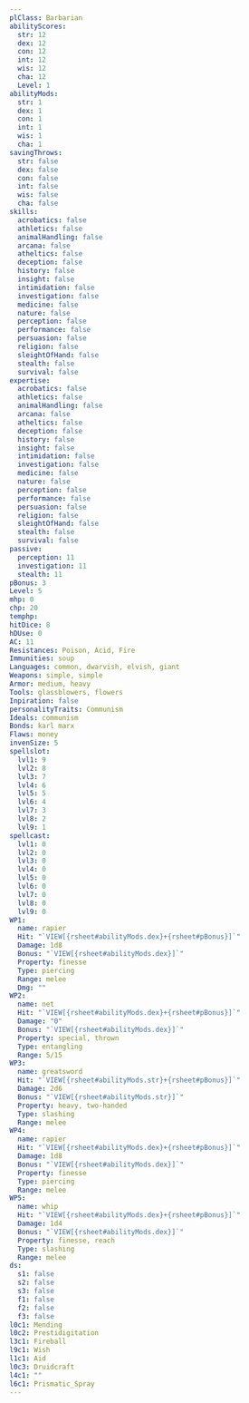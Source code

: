 ```yaml
---
plClass: Barbarian
abilityScores:
  str: 12
  dex: 12
  con: 12
  int: 12
  wis: 12
  cha: 12
  Level: 1
abilityMods:
  str: 1
  dex: 1
  con: 1
  int: 1
  wis: 1
  cha: 1
savingThrows:
  str: false
  dex: false
  con: false
  int: false
  wis: false
  cha: false
skills:
  acrobatics: false
  athletics: false
  animalHandling: false
  arcana: false
  atheltics: false
  deception: false
  history: false
  insight: false
  intimidation: false
  investigation: false
  medicine: false
  nature: false
  perception: false
  performance: false
  persuasion: false
  religion: false
  sleightOfHand: false
  stealth: false
  survival: false
expertise:
  acrobatics: false
  athletics: false
  animalHandling: false
  arcana: false
  atheltics: false
  deception: false
  history: false
  insight: false
  intimidation: false
  investigation: false
  medicine: false
  nature: false
  perception: false
  performance: false
  persuasion: false
  religion: false
  sleightOfHand: false
  stealth: false
  survival: false
passive:
  perception: 11
  investigation: 11
  stealth: 11
pBonus: 3
Level: 5
mhp: 0
chp: 20
temphp: 
hitDice: 8
hDUse: 0
AC: 11
Resistances: Poison, Acid, Fire
Immunities: soup
Languages: common, dwarvish, elvish, giant
Weapons: simple, simple
Armor: medium, heavy
Tools: glassblowers, flowers
Inpiration: false
personalityTraits: Communism
Ideals: communism
Bonds: karl marx
Flaws: money
invenSize: 5
spellslot:
  lvl1: 9
  lvl2: 8
  lvl3: 7
  lvl4: 6
  lvl5: 5
  lvl6: 4
  lvl7: 3
  lvl8: 2
  lvl9: 1
spellcast:
  lvl1: 0
  lvl2: 0
  lvl3: 0
  lvl4: 0
  lvl5: 0
  lvl6: 0
  lvl7: 0
  lvl8: 0
  lvl9: 0
WP1:
  name: rapier
  Hit: "`VIEW[{rsheet#abilityMods.dex}+{rsheet#pBonus}]`"
  Damage: 1d8
  Bonus: "`VIEW[{rsheet#abilityMods.dex}]`"
  Property: finesse
  Type: piercing
  Range: melee
  Dmg: ""
WP2:
  name: net
  Hit: "`VIEW[{rsheet#abilityMods.dex}+{rsheet#pBonus}]`"
  Damage: "0"
  Bonus: "`VIEW[{rsheet#abilityMods.dex}]`"
  Property: special, thrown
  Type: entangling
  Range: 5/15
WP3:
  name: greatsword
  Hit: "`VIEW[{rsheet#abilityMods.str}+{rsheet#pBonus}]`"
  Damage: 2d6
  Bonus: "`VIEW[{rsheet#abilityMods.str}]`"
  Property: heavy, two-handed
  Type: slashing
  Range: melee
WP4:
  name: rapier
  Hit: "`VIEW[{rsheet#abilityMods.dex}+{rsheet#pBonus}]`"
  Damage: 1d8
  Bonus: "`VIEW[{rsheet#abilityMods.dex}]`"
  Property: finesse
  Type: piercing
  Range: melee
WP5:
  name: whip
  Hit: "`VIEW[{rsheet#abilityMods.dex}+{rsheet#pBonus}]`"
  Damage: 1d4
  Bonus: "`VIEW[{rsheet#abilityMods.dex}]`"
  Property: finesse, reach
  Type: slashing
  Range: melee
ds:
  s1: false
  s2: false
  s3: false
  f1: false
  f2: false
  f3: false
l0c1: Mending
l0c2: Prestidigitation
l3c1: Fireball
l9c1: Wish
l1c1: Aid
l0c3: Druidcraft
l4c1: ""
l6c1: Prismatic_Spray
---
```


